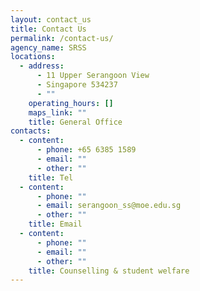 ```yaml
---
layout: contact_us
title: Contact Us
permalink: /contact-us/
agency_name: SRSS
locations:
  - address:
      - 11 Upper Serangoon View
      - Singapore 534237
      - ""
    operating_hours: []
    maps_link: ""
    title: General Office
contacts:
  - content:
      - phone: +65 6385 1589
      - email: ""
      - other: ""
    title: Tel
  - content:
      - phone: ""
      - email: serangoon_ss@moe.edu.sg
      - other: ""
    title: Email
  - content:
      - phone: ""
      - email: ""
      - other: ""
    title: Counselling & student welfare
---
```

